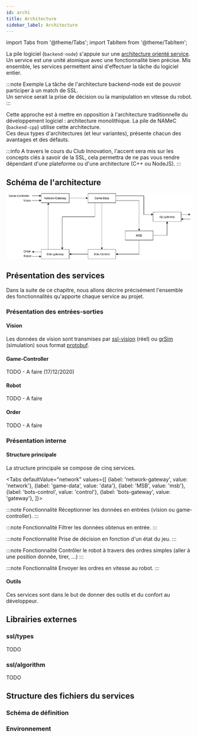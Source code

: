 ```yaml
---
id: archi
title: Architecture
sidebar_label: Architecture
---
```


import Tabs from '@theme/Tabs';
import TabItem from '@theme/TabItem';

La pile logiciel (`backend-node`) s'appuie sur une [architecture orienté service](https://www.redhat.com/fr/topics/cloud-native-apps/what-is-service-oriented-architecture).  
Un service est une unité atomique avec une fonctionnalité bien précise. Mis ensemble, les services permettent ainsi d'effectuer la tâche du logiciel entier.

:::note Exemple
La tâche de l'architecture backend-node est de pouvoir participer à un match de SSL.  
Un service serait la prise de décision ou la manipulation en vitesse du robot.
:::

Cette approche est à mettre en opposition à l'architecture traditionnelle du développement logiciel : architecture monolithique. La pile de NAMeC (`backend-cpp`) utilise cette architecture.  
Ces deux types d'architectures (et leur variantes), présente chacun des avantages et des défauts.

:::info
A travers le cours du Club Innovation, l'accent sera mis sur les concepts clés à savoir de la SSL, cela permettra de ne pas vous rendre dépendant d'une plateforme ou d'une architecture (C++ ou NodeJS).
:::

## Schéma de l'architecture

![schéma - architecture](/img/ssl/ssl-package.png)

<!-- TODO : Le schéma est à mettre à jour ! (bots-placement à ajouter) -->

## Présentation des services

Dans la suite de ce chapitre, nous allons décrire précisément l'ensemble des fonctionnalités qu'apporte chaque service au projet.

### Présentation des entrées-sorties

#### Vision

Les données de vision sont transmises par [ssl-vision](https://github.com/RoboCup-SSL/ssl-vision) (réel) ou [grSim](https://gitlab.namec.fr/ssl/software/external/grSim) (simulation) sous format [protobuf](https://gitlab.namec.fr/ssl/software/external/grSim/-/tree/master/src/proto).

#### Game-Controller

TODO - A faire (17/12/2020)

#### Robot

TODO - A faire

#### Order

TODO - A faire

### Présentation interne

#### Structure principale

La structure principale se compose de cinq services.

<Tabs
defaultValue="network"
values={[
{label: 'network-gateway', value: 'network'},
{label: 'game-data', value: 'data'},
{label: 'MSB', value: 'msb'},
{label: 'bots-control', value: 'control'},
{label: 'bots-gateway', value: 'gateway'},
]}>
<TabItem value="network">

:::note Fonctionnalité
Réceptionner les données en entrées (vision ou game-controller).
:::
</TabItem>
<TabItem value="data">

:::note Fonctionnalité
Filtrer les données obtenus en entrée.
:::

</TabItem>
  
<TabItem value="msb">

:::note Fonctionnalité
Prise de décision en fonction d'un état du jeu.
:::

</TabItem>
<TabItem value="control">

:::note Fonctionnalité
Contrôler le robot à travers des ordres simples (aller à une position donnée, tirer, ...)
:::  
  
</TabItem>
<TabItem value="gateway">

:::note Fonctionnalité
Envoyer les ordres en vitesse au robot.
:::

</TabItem>
</Tabs>

#### Outils

Ces services sont dans le but de donner des outils et du confort au développeur.

<!-- TODO : APi gateway / bots placement -->

## Librairies externes

### ssl/types

TODO

### ssl/algorithm

TODO

## Structure des fichiers du services

### Schéma de définition

### Environnement